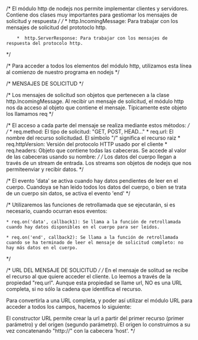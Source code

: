 /* El módulo http de nodejs nos permite implementar clientes y servidores. 
   Contiene dos clases muy importantes para gestiomar los mensajes de solicitud y respuesta */
   /* 
        * http.IncomingMessage: Para trabajar con los mensajes de solicitud del prototoclo http.

        *  http.ServerResponse: Para trabajar con los mensajes de respuesta del protocolo http.
   */

/* Para acceder a todos los elementos del módulo http, utilizamos esta línea al comienzo de nuestro programa en nodejs */

<!-- const http = require('http'); --> 

/* MENSAJES DE SOLICITUD */

/* 
   Los mensajes de solicitud son objetos que pertenecen a la clase http.IncomingMessage. 
   Al recibir un mensaje de solicitud, el módulo http nos da acceso al objeto que contiene el mensaje. 
   Típicamente este objeto los llamamos req 
*/

/* El acceso a cada parte del mensaje se realiza mediante estos métodos: */
/* 
    * req.method: El tipo de solicitud: "GET, POST, HEAD..."
    * req.url: El nombre del recurso solicitudad. El símbolo "/" significa el recurso raiz
    * req.httpVersion: Versión del protocolo HTTP usado por el cliente
    * req.headers: Objeto que contiene todas las cabeceras. Se accede al valor de las cabeceras usando su nombre:
        <!-- * "req.headers[Nombre]"; -->
*/
/* Los datos del cuerpo llegan a través de un stream de entrada. Los streams son objetos de nodejs que nos permiteenviar y recibir datos. */

/* 
   El evento 'data' se activa cuando hay datos pendientes de leer en el cuerpo. Cuandoya se han leido todos los datos del cuerpo, 
   o bien se trata de un cuerpo sin datos, se activa el evento 'end' 
*/

/* 
    Utilizaremos las funciones de retrollamada que se ejecutarán, si es necesario, cuando ocurran esos eventos:

    * req.on('data', callback1): Se llama a la función de retrollamada cuando hay datos disponibles en el cuerpo para ser leidos.

    * req.on('end', callback2): Se llama a la función de retrollamada cuando se ha terminado de leer el mensaje de solicitud completo: no hay más datos en el cuerpo.
*/

/* URL DEL MENSAJE DE SOLICITUD */
/* 
   En el mensaje de solitud se recibe el recurso al que quiere acceder el cliente. 
   Lo leemos a través de la propiedad "req.url". Aunque esta propiedad se llame url, NO es una URL completa,
   si no sólo la cadena que identifica el recurso.
   
   Para convertirla a una URL completa, y poder así utilizar el módulo URL para acceder a todos los campos, hacemos lo siguiente:
   
<!--    * const myURL = new URL(req.url, 'http://' + req.headers['host']);  -->
   
   El constructor URL permite crear la url a partir del primer recurso (primer parámetro) y del origen (segundo parámetrp).
   El origen lo construimos a su vez concatenando "http://" con la cabecera 'host'.
   */
